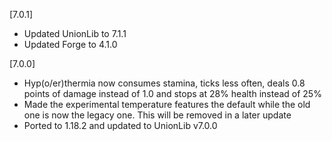 [7.0.1]
- Updated UnionLib to 7.1.1
- Updated Forge to 4.1.0

[7.0.0]
- Hyp(o/er)thermia now consumes stamina, ticks less often, deals 0.8 points of damage instead of 1.0 and stops at 28% health instead of 25%
- Made the experimental temperature features the default while the old one is now the legacy one. This will be removed in a later update
- Ported to 1.18.2 and updated to UnionLib v7.0.0